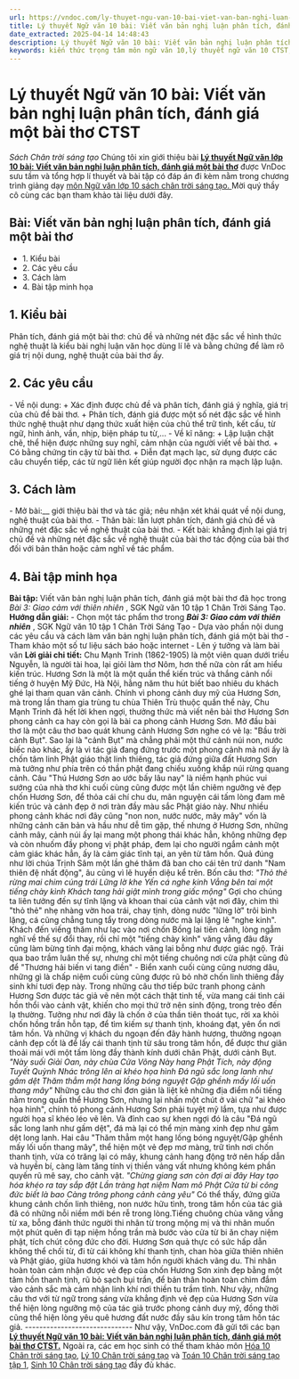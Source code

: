 ```yaml
---
url: https://vndoc.com/ly-thuyet-ngu-van-10-bai-viet-van-ban-nghi-luan-phan-tich-danh-gia-mot-bai-tho-ctst-292135
title: Lý thuyết Ngữ văn 10 bài: Viết văn bản nghị luận phân tích, đánh giá một bài thơ CTST - Sách Chân trời sáng tạo - VnDoc.com
date_extracted: 2025-04-14 14:48:43
description: Lý thuyết Ngữ văn 10 bài: Viết văn bản nghị luận phân tích, đánh giá một bài thơ sách Chân trời sáng tạo được VnDoc sưu tầm và giới thiệu  để tham khảo chuẩn bị cho bài giảng học kì mới sắp tới đây của mình.
keywords: kiến thức trọng tâm môn ngữ văn 10,lý thuyết ngữ văn 10 CTST,ngữ văn lớp 10,ôn tập lý thuyết văn lớp 10,lý thuyết môn ngữ văn 10,lý thuyết văn 10 CTST,Lý thuyết môn ngữ văn 10 bài Viết văn bản nghị luận phân tích đánh giá một bài thơ,Viết văn bản nghị luận phân tích,đánh giá một bài thơ,trắc nghiệm ngữ văn 10 CTST,văn 10 chân trời sáng tạo
---
```


# Lý thuyết Ngữ văn 10 bài: Viết văn bản nghị luận phân tích, đánh giá một bài thơ CTST
 _Sách Chân trời sáng tạo_
Chúng tôi xin giới thiệu bài **[Lý thuyết Ngữ văn lớp 10 bài: Viết văn bản nghị luận phân tích, đánh giá một bài thơ](<https://vndoc.com/ly-thuyet-ngu-van-10-bai-viet-van-ban-nghi-luan-phan-tich-danh-gia-mot-bai-tho-ctst-292135>)** được VnDoc sưu tầm và tổng hợp lí thuyết và bài tập có đáp án đi kèm nằm trong chương trình giảng dạy [môn Ngữ văn lớp 10 sách chân trời sáng tạo. ](<https://vndoc.com/ngu-van-10-chan-troi-sang-tao-tap1>)Mời quý thầy cô cùng các bạn tham khảo tài liệu dưới đây.
## Bài: Viết văn bản nghị luận phân tích, đánh giá một bài thơ
  * 1\. Kiểu bài
  * 2\. Các yêu cầu
  * 3\. Cách làm
  * 4\. Bài tập minh họa

## **1\. Kiểu bài**
Phân tích, đánh giá một bài thơ: chủ đề và những nét đặc sắc về hình thức nghệ thuật là kiểu bài nghị luận văn học dùng lí lẽ và bằng chứng để làm rõ giá trị nội dung, nghệ thuật của bài thơ ấy.
## **2\. Các yêu cầu**
\- Về nội dung:
\+ Xác định được chủ đề và phân tích, đánh giá ý nghĩa, giá trị của chủ đề bài thơ.
\+ Phân tích, đánh giá được một số nét đặc sắc về hình thức nghệ thuật như dạng thức xuất hiện của chủ thể trữ tình, kết cấu, từ ngữ, hình ảnh, vần, nhịp, biện pháp tu từ,...
\- Về kĩ năng:
\+ Lập luận chặt chẽ, thể hiện được những suy nghĩ, cảm nhận của người viết về bài thơ.
\+ Có bằng chứng tin cậy từ bài thơ.
\+ Diễn đạt mạch lạc, sử dụng được các câu chuyển tiếp, các từ ngữ liên kết giúp người đọc nhận ra mạch lập luận.
## **3\. Cách làm**
\- Mở bài:__ giới thiệu bài thơ và tác giả; nêu nhận xét khái quát về nội dung, nghệ thuật của bài thơ.
\- Thân bài: lần lượt phân tích, đánh giá chủ đề và những nét đặc sắc về nghệ thuật của bài thơ.
\- Kết bài: khẳng định lại giá trị chủ đề và những nét đặc sắc về nghệ thuật của bài thơ tác động của bài thơ đối với bản thân hoặc cảm nghĩ về tác phẩm.
## **4\. Bài tập minh họa**
**Bài tập:** Viết văn bản nghị luận phân tích, đánh giá một bài thơ đã học trong _Bài 3: Giao cảm với thiên nhiên_ , SGK Ngữ văn 10 tập 1 Chân Trời Sáng Tạo.
**Hướng dẫn giải:**
\- Chọn một tác phẩm thơ trong **_Bài 3: Giao cảm với thiên nhiên_** , SGK Ngữ văn 10 tập 1 Chân Trời Sáng Tạo
\- Dựa vào phần nội dung các yêu cầu và cách làm văn bản nghị luận phân tích, đánh giá một bài thơ
\- Tham khảo một số tư liệu  sách báo hoặc internet
\- Lên ý tưởng và làm bài văn
**Lời giải chi tiết:**
Chu Mạnh Trinh \(1862-1905\) là một viên quan dưới triều Nguyễn, là người tài hoa, lại giỏi làm thơ Nôm, hơn thế nữa còn rất am hiểu kiến trúc. Hương Sơn là một là một quần thể kiến trúc và thắng cảnh nổi tiếng ở huyện Mỹ Đức, Hà Nội, hằng năm thu hút biết bao nhiêu du khách ghé lại tham quan vãn cảnh.
Chính vì phong cảnh duy mỹ của Hương Sơn, mà trong lần tham gia trùng tu chùa Thiên Trù thuộc quần thể này, Chu Mạnh Trinh đã hết lời khen ngợi, thưởng thức mà viết nên bài thơ Hương Sơn phong cảnh ca hay còn gọi là bài ca phong cảnh Hương Sơn. Mở đầu bài thơ là một câu thơ bao quát khung cảnh Hương Sơn nghe có vẻ lạ: "Bầu trời cảnh Bụt".
Sao lại là "cảnh Bụt" mà chẳng phải một thứ cảnh núi non, nước biếc nào khác, ấy là vì tác giả đang đứng trước một phong cảnh mà nơi ấy là chốn tâm linh Phật giáo thật linh thiêng, tác giả đứng giữa đất Hương Sơn mà tưởng như phía trên có thần phật đang chiếu xuống khắp núi rừng quang cảnh.
Câu "Thú Hương Sơn ao ước bấy lâu nay" là niềm hạnh phúc vui sướng của nhà thơ khi cuối cùng cũng được một lần chiêm ngưỡng vẻ đẹp chốn Hương Sơn, để thỏa cái chí chu du, mãn nguyện cái tấm lòng đam mê kiến trúc và cảnh đẹp ở nơi tràn đầy màu sắc Phật giáo này.
Như nhiều phong cảnh khác nơi đây cũng "non non, nước nước, mây mây" vốn là những cảnh căn bản và hầu như dễ tìm gặp, thế nhưng ở Hương Sơn, những cảnh mây, cảnh núi ấy lại mang một phong thái khác hẳn, không những đẹp và còn nhuốm đầy phong vị phật pháp, đem lại cho người ngắm cảnh một cảm giác khác hẳn, ấy là cảm giác tĩnh tại, an yên từ tâm hồn. Quả đúng như lời chúa Trịnh Sâm một lần ghé thăm đã ban cho cái tên trứ danh "Nam thiên đệ nhất động", âu cũng vì lẽ huyền diệu kể trên. Bốn câu thơ:
_"Thỏ thẻ rừng mai chim cúng trái_
 _Lững lờ khe Yến cá nghe kinh_
 _Vẳng bên tai một tiếng chày kình_
 _Khách tang hải giật mình trong giấc mộng"_
Gợi cho chúng ta liên tưởng đến sự tĩnh lặng và khoan thai của cảnh vật nơi đây, chim thì "thỏ thẻ" nhẹ nhàng vờn hoa trái, chay tịnh, dòng nước "lững lờ" trôi bình lặng, cá cũng chẳng tung tẩy trong dòng nước mà lại lặng lẽ "nghe kinh". Khách đến viếng thăm như lạc vào nơi chốn Bồng lai tiên cảnh, lòng ngẫm nghĩ về thế sự đổi thay, rồi chỉ một "tiếng chày kình" văng vẳng đâu đây cũng làm bừng tỉnh đại mộng, khách vãng lai bỗng như được giác ngộ.
Trải qua bao trầm luân thế sự, nhưng chỉ một tiếng chuông nơi cửa phật cũng đủ để "Thương hải biến vi tang điền" - Biển xanh cuối cùng cũng nương dâu, những gì là chấp niệm cuối cùng cũng được rũ bỏ nhờ chốn linh thiêng đầy sinh khí tươi đẹp này. Trong những câu thơ tiếp bức tranh phong cảnh Hương Sơn được tác giả vẽ nên một cách thật tinh tế, vừa mang cái tình cái hồn thổi vào cảnh vật, khiến cho mọi thứ trở nên sinh động, trong trẻo đến lạ thường.
Tưởng như nơi đây là chốn ở của thần tiên thoát tục, rời xa khỏi chốn hồng trần hỗn tạp, để tìm kiếm sự thanh tịnh, khoáng đạt, yên ổn nơi tâm hồn. Và những vị khách du ngoạn đến đây hành hương, thưởng ngoạn cảnh đẹp cốt là để lấy cái thanh tịnh từ sâu trong tâm hồn, để được thư giãn thoải mái với một tấm lòng đầy thành kính dưới chân Phật, dưới cảnh Bụt.
_"Này suối Giải Oan, này chùa Cửa Võng_
 _Này hang Phật Tích, này động Tuyết Quỳnh_
 _Nhác trông lên ai khéo họa hình_
 _Đá ngũ sắc long lanh như gấm dệt_
 _Thăm thẳm một hang lồng bóng nguyệt_
 _Gập ghềnh mấy lối uốn thang mây"_
Những câu thơ chỉ đơn giản là liệt kê những địa điểm nổi tiếng nằm trong quần thể Hương Sơn, nhưng lại nhấn một chút ở vài chữ "ai khéo họa hình", chính tỏ phong cảnh Hương Sơn phải tuyệt mỹ lắm, tựa như được người họa sĩ khéo léo vẽ lên. Và đỉnh cao sự khen ngợi đó là câu "Đá ngũ sắc long lanh như gấm dệt", đá mà lại có thể mịn màng xinh đẹp như gấm dệt long lanh.
Hai câu "Thăm thẳm một hang lồng bóng nguyệt/Gập ghềnh mấy lối uốn thang mây", thể hiện một vẻ đẹp mơ màng, trữ tình nơi chốn thanh tịnh, vừa có trăng lại có mây, khung cảnh hang động trở nên hấp dẫn và huyền bí, càng làm tăng tính vị thiền vảng vất nhưng không kém phần quyến rũ mê say, cho cảnh vật.
_"Chừng giang sơn còn đợi ai đây_
 _Hay tạo hóa khéo ra tay sắp đặt_
 _Lần tràng hạt niệm Nam mô Phật_
 _Cửa từ bi công đức biết là bao_
 _Càng trông phong cảnh càng yêu"_
Có thể thấy, đứng giữa khung cảnh chốn linh thiêng, non nước hữu tình, trong tâm hồn của tác giả đã có những nỗi niềm mới bén rễ trong lòng.Tiếng chuông chùa văng vẳng từ xa, bỗng đánh thức người thi nhân từ trong mộng mị và thi nhân muốn một phút quên đi tạp niệm hồng trần mà bước vào cửa từ bi ăn chay niệm phật, tích chút công đức cho đời. Hương Sơn quả thực có sức hấp dẫn không thể chối từ, đi từ cái không khí thanh tịnh, chan hòa giữa thiên nhiên và Phật giáo, giữa hương khói và tâm hồn người khách vãng du.
Thi nhân hoàn toàn cảm nhận được vẻ đẹp của chốn Hương Sơn xinh đẹp bằng một tâm hồn thanh tịnh, rũ bỏ sạch bụi trần, để bản thân hoàn toàn chìm đắm vào cảnh sắc mà cảm nhận linh khí nơi thiền tu trầm tĩnh. Như vậy, những câu thơ với từ ngữ trong sáng vừa khẳng định vẻ đẹp của Hương Sơn vừa thể hiện lòng ngưỡng mộ của tác giả trước phong cảnh duy mỹ, đồng thời cũng thể hiện lòng yêu quê hương đất nước đầy sâu kín trong tâm hồn tác giả.
_\------------------------------_
Như vậy, VnDoc.com đã gửi tới các bạn **[Lý thuyết Ngữ văn 10 bài: Viết văn bản nghị luận phân tích, đánh giá một bài thơ CTST.](<https://vndoc.com/ly-thuyet-ngu-van-10-bai-viet-van-ban-nghi-luan-phan-tich-danh-gia-mot-bai-tho-ctst-292135>)** Ngoài ra, các em học sinh có thể tham khảo môn [Hóa 10 Chân trời sáng tạo](<https://vndoc.com/hoa-10-chan-troi-sang-tao>), [Lý 10 Chân trời sáng tạo](<https://vndoc.com/vat-ly-10-chan-troi-sang-tao>) và [Toán 10 Chân trời sáng tạo tập 1](<https://vndoc.com/toan-10-chan-troi-sang-tao-tap1>), [Sinh 10 Chân trời sáng tạo](<https://vndoc.com/sinh-hoc-10-chan-troi-sang-tao>) đầy đủ khác.
